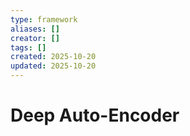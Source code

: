 ```yaml
---
type: framework
aliases: []
creator: []
tags: []
created: 2025-10-20
updated: 2025-10-20
---
```


# Deep Auto-Encoder


